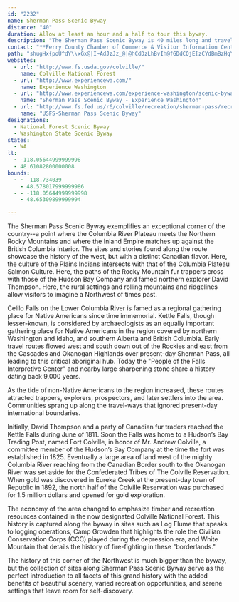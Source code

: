 ```yaml
---
id: "2232"
name: Sherman Pass Scenic Byway
distance: "40"
duration: Allow at least an hour and a half to tour this byway.
description: "The Sherman Pass Scenic Byway is 40 miles long and travels from Republic, WA to Kettle Falls, WA. It passes through Washington's highest maintained pass, Sherman Pass.  Surround yourself with the rich history of Washington on the Sherman Pass Scenic Byway."
contact: "**Ferry County Chamber of Commerce & Visitor Information Center**  \r\n 509-779-0115  \r\n"
path: "shugHx{poU^dY\\xGx@|I~AdJzJz_@|@hCdDzLhBvIh@fGDdCOjE[zCYdBmBzHq\\zjAgGhU}Jp\\eE`J_BlCaC~CkDxDc_@v]}AfA}ArBy@xAsBrE_@lAc@tBi@pCwGre@e@rBc@~@_@r@s@j@vB|Gj@jA|@lAx@v@hAj@rDbAxAp@~@|@d@n@x@xBpAdGn@rBnArCzKxRtGxKzFnK`CpDnAfAhAd@lCPnr@YhGTlAVxAd@~M`HrDxA|T|KxEvCbBlAlB`B`H~HnB`BdAl@~@^lFdAfRfC~@RdAj@`Ax@n@~@d@`Ad@lBVtAF`DAfAM`BSvA_GdUeAlGwAxH_@~AyAfFwGhSe@`BUjCSbFC`RIn_BLrFN`C^dBd@fAf@v@rFvC^h@|DnHzFzLzBxF|AlFrAtG~@lI`G`m@^nG@rBKlCs@~KCrEX`DjBlId@rD?nDSlKHrAb@xEnBhWlVroCrBja@b@p[i@lb@@bERpBxBnKZpCFrAUvJC|Hx@bP?`EO`EoAdLIrCCfCLxB`AzHf@fEJjBErDUvGmCpk@s@|Lc@lEa@~B}@fDeBtEkHfQsG`OmAlByA`BsBpAeA^iHtD}AxAwAbBcB|BsClGy@~BcCrIyBfKsh@xiEaAzGaAjE}@fDeAlCkExJoVxg@c@xBoAhKw@rDqArCy@lAsBrA{D~A_CtAiA|A]x@{GjZwCvNmDfPsAdEoA`DiBlCqB~BuAdCw@rBoDzOa@fA}AtHi@~EObCSnTU|Ai@dBy@`BoFtEq@lA_A~Cy@xE{Ltm@gHhW_AlFsBvPy@lEaE~Lu@`DOjASnG?tDb@vGElBMfAi@dCeC|FSbAUjBDnBXdDZfBfDlMfD`OrBpHz@vEd@tH?zCKjEc@lD]`Am@bAeEpEmNrMw@~@eD`HsBpDcA^sA@}@KqBd@q@j@kArBc@rAEx@ErAFx@d@xBp@rA|AxAdAPp@IzA[vDwAhBEnBd@nA|@vC`DzA~@pARlDKnCm@`LgEfAWbDKrCPtTrDfAGfJsC~@I`BNdA`An@vArCtJx@tDNxCErESxBc@`DkClN]hC_AlMUzHm@zEUjA}DzJe@jBWzAOrDVlF`@jCpBxDrAfB~B~AbBl@pAV`DDzDeAhD}Cz@uArAsCrAyEb@{CTsPTsBl@cCt@}Bt@gA|@Yr@Fd@d@Rj@Nt@FnAGtHFfBx@`ILjCCtEUlKq@bG[dGKnDD|FKtB}@~CuBzEqF`Vm@tD\\tEX~Md@dBlD|KRvAx@zD`@`ERlG?tJ^rGfBlQThGXhONrDn@lEnB`I\\~BNfEIlEsBvPUvCDlC~BdX\\pBn@~@j@^pEd@rAhAzApBtA~Bz@^x@Hx@Sr@s@d@y@nAiG|CgQd@mBb@q@XUh@InAd@|@fB~@jChAfDz@pDl@xE@`DQhDa@~Cy@|CgA|Cc@jCOdCXxBx@zCbAlBn@zB?pB_@`B}B|Bu@dAm@zA[fBIlKSxAuAjCcDzCcAxAiQ`h@yA~BgE`DoA^sAPsCQyDg@qB@_Bd@uA|@eAhAgDxF{B~B_F`GyBxDmEnKwEzRYxBAzDP`FC~BKzBU|Ai@zA}BdFi@dDKrBWbLApCHzCZtCR|C@zCk@dGIhBBbBZ|Al@dA~@hAhDfCXr@RnA@v@K~@Wj@[d@_AZiAFiASoAm@sAMyA^m@d@Uf@Yv@OfA?~@`E~Sj@pA`GxFhAtBP|COzBe@~BiB`F[rCj@|KpDnb@hA|GrCjHpLjNrAdChApCfF|RzOtk@j@pCl@tEx@zRh@tCdA~BbDtFl@dDZtIRbMb@jDdBnJlDzLxAfC\\bAj@bFh@fN|@dKxAtEtBzFvBjDnBzBlBdF^fBNpABtBa@xDu@vM_BzSg@fK_Dxd@sBhM{@~CmBxEmCtDyClDqiAv~@w]|YcHlFy`@b\\aI|FiBdAsClAyCdAuD~@k_@`D_G\\aEl@sBj@eBdAaBxAcg@|g@kBpAy@Xy@RcADmBQ_AY_Bu@iF_FmAg@i@EmA?oAN_BbA}A`C_@pAc@hDEbB@tPQ`EcAhIwFnZu@zFKfBCpBDzENjC|@|FvF|T`B~Jz@fHjC`a@f@vFb@rCz@rDbBxEhBbDrBfChG~ElDpDrAzB~CnGvAfEhBjG|GnX`HjV"
websites:
  - url: "http://www.fs.usda.gov/colville/"
    name: Colville National Forest
  - url: "http://www.experiencewa.com/"
    name: Experience Washington
  - url: "http://www.experiencewa.com/experience-washington/scenic-byways/sherman-pass.aspx"
    name: "Sherman Pass Scenic Byway - Experience Washington"
  - url: "http://www.fs.fed.us/r6/colville/recreation/sherman-pass/recreation-shermanpass-p1.shtml"
    name: "USFS-Sherman Pass Scenic Byway"
designations:
  - National Forest Scenic Byway
  - Washington State Scenic Byway
states:
  - WA
ll:
  - -118.05644999999998
  - 48.61082800000008
bounds:
  - - -118.734039
    - 48.578017999999986
  - - -118.05644999999998
    - 48.65309899999994

---
```


The Sherman Pass Scenic Byway exemplifies an exceptional corner of the country--a point where the Columbia River Plateau meets the Northern Rocky Mountains and where the Inland Empire matches up against the British Columbia Interior. The sites and stories found along the route showcase the history of the west, but with a distinct Canadian flavor. Here, the culture of the Plains Indians intersects with that of the Columbia Plateau Salmon Culture. Here, the paths of the Rocky Mountain fur trappers cross with those of the Hudson Bay Company and famed northern explorer David Thompson. Here, the rural settings and rolling mountains and ridgelines allow visitors to imagine a Northwest of times past.

Celilo Falls on the Lower Columbia River is famed as a regional gathering place for Native Americans since time immemorial. Kettle Falls, though lesser-known, is considered by archaeologists as an equally important gathering place for Native Americans in the region covered by northern Washington and Idaho, and southern Alberta and British Columbia. Early travel routes flowed west and south down out of the Rockies and east from the Cascades and Okanogan Highlands over present-day Sherman Pass, all leading to this critical aboriginal hub. Today the "People of the Falls Interpretive Center" and nearby large sharpening stone share a history dating back 9,000 years.

As the tide of non-Native Americans to the region increased, these routes attracted trappers, explorers, prospectors, and later settlers into the area. Communities sprang up along the travel-ways that ignored present-day international boundaries.

Initially, David Thompson and a party of Canadian fur traders reached the Kettle Falls during June of 1811. Soon the Falls was home to a Hudson’s Bay Trading Post, named Fort Colville, in honor of Mr. Andrew Colville, a committee member of the Hudson’s Bay Company at the time the fort was established in 1825. Eventually a large area of land west of the mighty Columbia River reaching from the Canadian Border south to the Okanogan River was set aside for the Confederated Tribes of The Colville Reservation. When gold was discovered in Eureka Creek at the present-day town of Republic in 1892, the north half of the Colville Reservation was purchased for 1.5 million dollars and opened for gold exploration.

The economy of the area changed to emphasize timber and recreation resources contained in the now designated Colville National Forest. This history is captured along the byway in sites such as Log Flume that speaks to logging operations, Camp Growden that highlights the role the Civilian Conservation Corps (CCC) played during the depression era, and White Mountain that details the history of fire-fighting in these "borderlands."

The history of this corner of the Northwest is much bigger than the byway, but the collection of sites along Sherman Pass Scenic Byway serve as the perfect introduction to all facets of this grand history with the added benefits of beautiful scenery, varied recreation opportunities, and serene settings that leave room for self-discovery.

